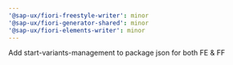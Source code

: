 ```yaml
---
'@sap-ux/fiori-freestyle-writer': minor
'@sap-ux/fiori-generator-shared': minor
'@sap-ux/fiori-elements-writer': minor
---
```


Add start-variants-management to package json for both FE & FF
